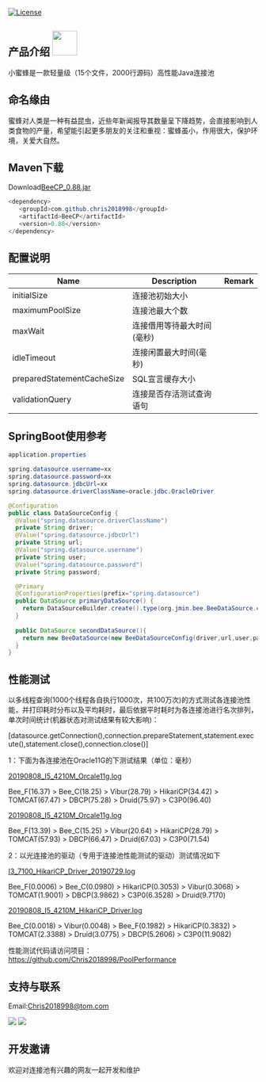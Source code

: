 [![License](https://img.shields.io/badge/license-Apache%202-4EB1BA.svg)](https://www.apache.org/licenses/LICENSE-2.0.html)

产品介绍 <img height="50px" width="50px" src="https://github.com/Chris2018998/BeeCP/blob/master/doc/individual/bee.png"></img>
---
小蜜蜂是一款轻量级（15个文件，2000行源码）高性能Java连接池

命名缘由
---
蜜蜂对人类是一种有益昆虫，近些年新闻报导其数量呈下降趋势，会直接影响到人类食物的产量，希望能引起更多朋友的关注和重视：蜜蜂虽小，作用很大，保护环境，关爱大自然。

Maven下载
---
Download<a href="http://central.maven.org/maven2/com/github/chris2018998/BeeCP/0.88/BeeCP-0.88.jar">BeeCP_0.88.jar</a>

```java
<dependency>
   <groupId>com.github.chris2018998</groupId>
   <artifactId>BeeCP</artifactId>
   <version>0.88</version>
</dependency>

```

配置说明
---
|  Name  |   Description |   Remark |
| ------------ | ------------ | ------------ |
| initialSize     |连接池初始大小  |   |
| maximumPoolSize |连接池最大个数  |    |
| maxWait         |连接借用等待最大时间(毫秒)  |   |
| idleTimeout     |连接闲置最大时间(毫秒)     |   |  
| preparedStatementCacheSize |SQL宣言缓存大小 |   
| validationQuery |连接是否存活测试查询语句   |    |   |


SpringBoot使用参考
---
```java
application.properties

spring.datasource.username=xx
spring.datasource.password=xx
spring.datasource.jdbcUrl=xx
spring.datasource.driverClassName=oracle.jdbc.OracleDriver

```

```java
@Configuration
public class DataSourceConfig {
  @Value("spring.datasource.driverClassName")
  private String driver;
  @Value("spring.datasource.jdbcUrl")
  private String url;
  @Value("spring.datasource.username")
  private String user;
  @Value("spring.datasource.password")
  private String password;

  @Primary
  @ConfigurationProperties(prefix="spring.datasource")
  public DataSource primaryDataSource() {
    return DataSourceBuilder.create().type(org.jmin.bee.BeeDataSource.class).build();
  }
  
  public DataSource secondDataSource(){
    return new BeeDataSource(new BeeDataSourceConfig(driver,url,user,password));
  }
}
```


性能测试
---
以多线程查询(1000个线程各自执行1000次，共100万次)的方式测试各连接池性能，并打印耗时分布以及平均耗时，最后依据平时耗时为各连接池进行名次排列，单次时间统计(机器状态对测试结果有较大影响)：

[datasource.getConnection(),connection.prepareStatement,statement.execute(),statement.close(),connection.close()]</i>

1：下面为各连接池在Oracle11G的下测试结果（单位：毫秒）

<a href="https://github.com/Chris2018998/BeeCP/blob/master/doc/performance/I5_4210M_Oracle11g_20190717.log">20190808_I5_4210M_Orcale11g.log</a>

Bee_F(16.37) > Bee_C(18.25) > Vibur(28.79) > HikariCP(34.42) > TOMCAT(67.47) > DBCP(75.28) > Druid(75.97) > C3P0(96.40)

<a href="https://github.com/Chris2018998/BeeCP/blob/master/doc/performance/I5_4210M_Oracle11g_20190723.log">20190808_I5_4210M_Orcale11g.log</a>

Bee_F(13.39) > Bee_C(15.25) > Vibur(20.64) > HikariCP(28.79) > TOMCAT(57.93) > DBCP(66.47) > Druid(67.03) > C3P0(71.54)


2：以光连接池的驱动（专用于连接池性能测试的驱动）测试情况如下

<a href="https://github.com/Chris2018998/BeeCP/blob/master/doc/performance/I3_7100_HikariCP_Driver_20190729.log">I3_7100_HikariCP_Driver_20190729.log</a>

Bee_F(0.0006) > Bee_C(0.0980) > HikariCP(0.3053) > Vibur(0.3068) > TOMCAT(1.9001) > DBCP(3.9862) > C3P0(6.3528) > Druid(9.7170)

<a href="https://github.com/Chris2018998/BeeCP/blob/master/doc/performance/20190808_I5_4210M_HikariCP_Driver.log">20190808_I5_4210M_HikariCP_Driver.log</a>

Bee_C(0.0018) > Vibur(0.0048) > Bee_F(0.1982) > HikariCP(0.3832) > TOMCAT(2.3388) > Druid(3.0775) > DBCP(5.2606) > C3P0(11.9082)


性能测试代码请访问项目：https://github.com/Chris2018998/PoolPerformance


支持与联系 
---
Email:Chris2018998@tom.com

<img src="https://github.com/Chris2018998/BeeCP/blob/master/doc/individual/w.png"> </img>
<img src="https://github.com/Chris2018998/BeeCP/blob/master/doc/individual/z.png"> </img>

开发邀请
---
欢迎对连接池有兴趣的网友一起开发和维护
